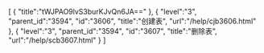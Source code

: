 [
	{
		"title":"tWJPAO9lvS3burKJvQn6JA=="
	},
	{
		"level":"3",
		"parent_id":"3594",
		"id":"3606",
		"title":"创建表",
		"url":"/help/cjb3606.html"
	},
	{
		"level":"3",
		"parent_id":"3594",
		"id":"3607",
		"title":"删除表",
		"url":"/help/scb3607.html"
	}
]